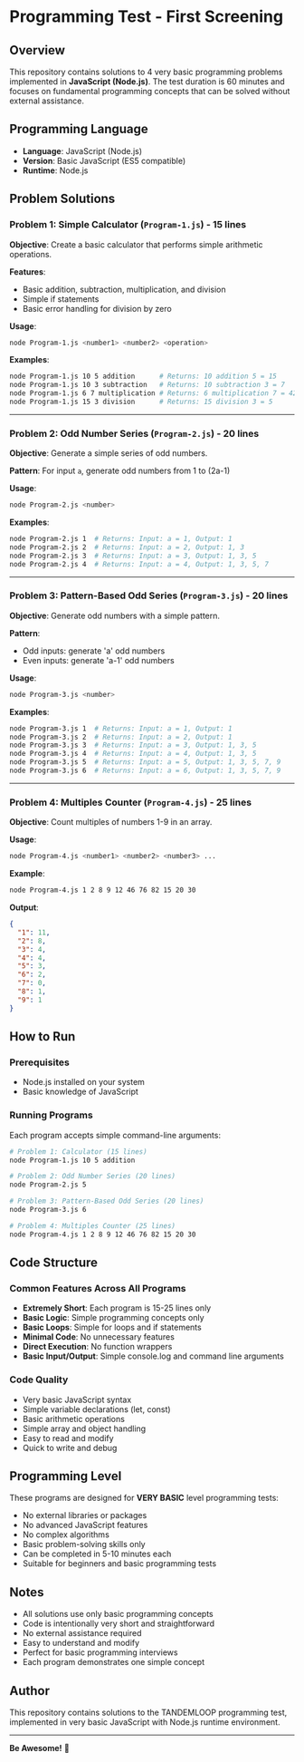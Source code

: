 # Programming Test - First Screening

## Overview
This repository contains solutions to 4 very basic programming problems implemented in **JavaScript (Node.js)**. The test duration is 60 minutes and focuses on fundamental programming concepts that can be solved without external assistance.

## Programming Language
- **Language**: JavaScript (Node.js)
- **Version**: Basic JavaScript (ES5 compatible)
- **Runtime**: Node.js

## Problem Solutions

### Problem 1: Simple Calculator (`Program-1.js`) - **15 lines**
**Objective**: Create a basic calculator that performs simple arithmetic operations.

**Features**:
- Basic addition, subtraction, multiplication, and division
- Simple if statements
- Basic error handling for division by zero

**Usage**:
```bash
node Program-1.js <number1> <number2> <operation>
```

**Examples**:
```bash
node Program-1.js 10 5 addition      # Returns: 10 addition 5 = 15
node Program-1.js 10 3 subtraction   # Returns: 10 subtraction 3 = 7
node Program-1.js 6 7 multiplication # Returns: 6 multiplication 7 = 42
node Program-1.js 15 3 division      # Returns: 15 division 3 = 5
```

---

### Problem 2: Odd Number Series (`Program-2.js`) - **20 lines**
**Objective**: Generate a simple series of odd numbers.

**Pattern**: For input `a`, generate odd numbers from 1 to (2a-1)

**Usage**:
```bash
node Program-2.js <number>
```

**Examples**:
```bash
node Program-2.js 1  # Returns: Input: a = 1, Output: 1
node Program-2.js 2  # Returns: Input: a = 2, Output: 1, 3
node Program-2.js 3  # Returns: Input: a = 3, Output: 1, 3, 5
node Program-2.js 4  # Returns: Input: a = 4, Output: 1, 3, 5, 7
```

---

### Problem 3: Pattern-Based Odd Series (`Program-3.js`) - **20 lines**
**Objective**: Generate odd numbers with a simple pattern.

**Pattern**: 
- Odd inputs: generate 'a' odd numbers
- Even inputs: generate 'a-1' odd numbers

**Usage**:
```bash
node Program-3.js <number>
```

**Examples**:
```bash
node Program-3.js 1  # Returns: Input: a = 1, Output: 1
node Program-3.js 2  # Returns: Input: a = 2, Output: 1
node Program-3.js 3  # Returns: Input: a = 3, Output: 1, 3, 5
node Program-3.js 4  # Returns: Input: a = 4, Output: 1, 3, 5
node Program-3.js 5  # Returns: Input: a = 5, Output: 1, 3, 5, 7, 9
node Program-3.js 6  # Returns: Input: a = 6, Output: 1, 3, 5, 7, 9
```

---

### Problem 4: Multiples Counter (`Program-4.js`) - **25 lines**
**Objective**: Count multiples of numbers 1-9 in an array.

**Usage**:
```bash
node Program-4.js <number1> <number2> <number3> ...
```

**Example**:
```bash
node Program-4.js 1 2 8 9 12 46 76 82 15 20 30
```

**Output**:
```json
{
  "1": 11,
  "2": 8,
  "3": 4,
  "4": 4,
  "5": 3,
  "6": 2,
  "7": 0,
  "8": 1,
  "9": 1
}
```

## How to Run

### Prerequisites
- Node.js installed on your system
- Basic knowledge of JavaScript

### Running Programs
Each program accepts simple command-line arguments:

```bash
# Problem 1: Calculator (15 lines)
node Program-1.js 10 5 addition

# Problem 2: Odd Number Series (20 lines)
node Program-2.js 5

# Problem 3: Pattern-Based Odd Series (20 lines)
node Program-3.js 6

# Problem 4: Multiples Counter (25 lines)
node Program-4.js 1 2 8 9 12 46 76 82 15 20 30
```

## Code Structure

### Common Features Across All Programs
- **Extremely Short**: Each program is 15-25 lines only
- **Basic Logic**: Simple programming concepts only
- **Basic Loops**: Simple for loops and if statements
- **Minimal Code**: No unnecessary features
- **Direct Execution**: No function wrappers
- **Basic Input/Output**: Simple console.log and command line arguments

### Code Quality
- Very basic JavaScript syntax
- Simple variable declarations (let, const)
- Basic arithmetic operations
- Simple array and object handling
- Easy to read and modify
- Quick to write and debug

## Programming Level
These programs are designed for **VERY BASIC** level programming tests:
- No external libraries or packages
- No advanced JavaScript features
- No complex algorithms
- Basic problem-solving skills only
- Can be completed in 5-10 minutes each
- Suitable for beginners and basic programming tests

## Notes
- All solutions use only basic programming concepts
- Code is intentionally very short and straightforward
- No external assistance required
- Easy to understand and modify
- Perfect for basic programming interviews
- Each program demonstrates one simple concept

## Author
This repository contains solutions to the TANDEMLOOP programming test, implemented in very basic JavaScript with Node.js runtime environment.

---

**Be Awesome!** 🚀
